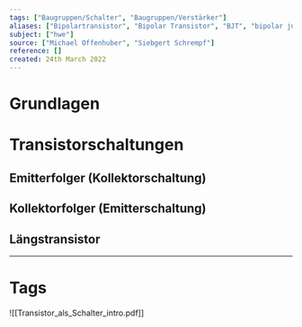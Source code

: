 ```yaml
---
tags: ["Baugruppen/Schalter", "Baugruppen/Verstärker"]
aliases: ["Bipolartransistor", "Bipolar Transistor", "BJT", "bipolar junction transistor"]
subject: ["hwe"]
source: ["Michael Offenhuber", "Siebgert Schrempf"]
reference: []
created: 24th March 2022
---
```


# Grundlagen
# Transistorschaltungen
## Emitterfolger (Kollektorschaltung) 
## Kollektorfolger (Emitterschaltung)
## Längstransistor

---
# Tags
![[Transistor_als_Schalter_intro.pdf]]